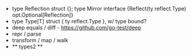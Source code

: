 - type Reflection struct {}; type Mirror interface {Reflect(ty reflect.Type) opt.Optional[Reflection]}
- type Type[T] struct { ty reflect.Type }, w/ type bound?
- deep equals / diff - https://github.com/go-test/deep
- repr / parse
- transform / map / walk
- ** types2 **
